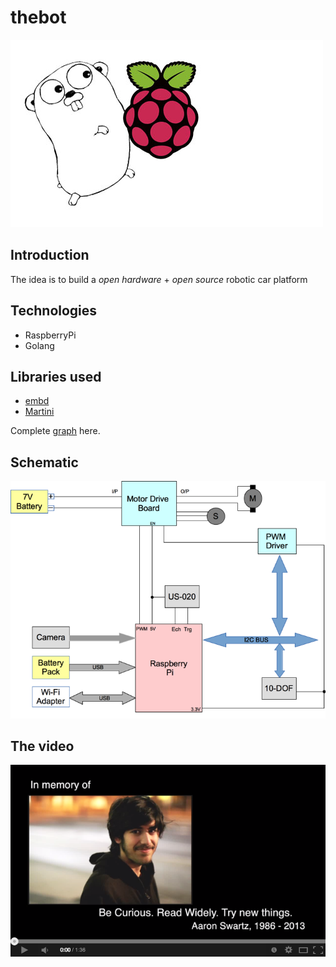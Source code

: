 # thebot

![Gopher love Pi](doc/gopher_love_pi.jpg)

## Introduction

The idea is to build a *open hardware* + *open source* robotic car platform

## Technologies

* RaspberryPi
* Golang

## Libraries used

* [embd](https://github.com/kidoman/embd)
* [Martini](https://github.com/codegangsta/martini)

Complete [graph](http://godoc.org/github.com/thebot/thebot/src/firmware?import-graph) here.

## Schematic

![Block schematic](doc/schematic.png)

## The video

[![Screenshot](doc/youtube.png)](https://www.youtube.com/watch?v=iMXjkZ4B3EM)
